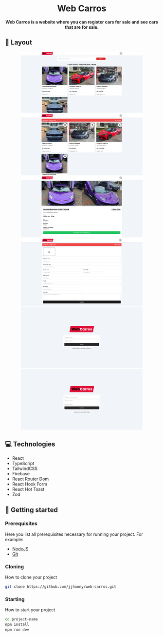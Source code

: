 <h1 align="center" style="font-weight: bold;">Web Carros</h1>

<p align="center">
    <b>Web Carros is a website where you can register cars for sale and see cars that are for sale.</b>
</p>

<h2 id="layout">🎨 Layout</h2>

<p align="center">
    <img src="./.github/webcar-home.png" alt="Home page" width="400px">
    <img src="./.github/webcar-dashboard.png" alt="Dashboard page" width="400px">
    <img src="./.github/webcar-car-details.png" alt="Car Details page" width="400px">
    <img src="./.github/webcar-new-car.png" alt="New Car page" width="400px">
    <img src="./.github/webcar-login.png" alt="Login page" width="400px">
    <img src="./.github/webcar-register.png" alt="Register page" width="400px">
</p>

<h2 id="technologies">💻 Technologies</h2>

- React
- TypeScript
- TailwindCSS
- Firebase
- React Router Dom
- React Hook Form
- React Hot Toast
- Zod

<h2 id="started">🚀 Getting started</h2>

<h3>Prerequisites</h3>

Here you list all prerequisites necessary for running your project. For example:

- [NodeJS](https://github.com/)
- [Git](https://github.com)

<h3>Cloning</h3>

How to clone your project

```bash
git clone https://github.com/jjhonny/web-carros.git
```

<h3>Starting</h3>

How to start your project

```bash
cd project-name
npm install
npm run dev
```
